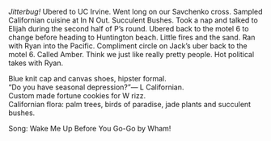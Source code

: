 *Jitterbug\!* Ubered to UC Irvine. Went long on our Savchenko cross. Sampled Californian cuisine at In N Out. Succulent Bushes. Took a nap and talked to Elijah during the second half of P’s round. Ubered back to the motel 6 to change before heading to Huntington beach. Little fires and the sand. Ran with Ryan into the Pacific. Compliment circle on Jack’s uber back to the motel 6\. Called Amber. Think we just like really pretty people. Hot political takes with Ryan. 

Blue knit cap and canvas shoes, hipster formal.   
“Do you have seasonal depression?”— L Californian.   
Custom made fortune cookies for W rizz.   
Californian flora: palm trees, birds of paradise, jade plants and succulent bushes.

Song: Wake Me Up Before You Go-Go by Wham\!
